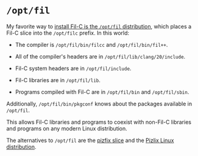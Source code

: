 # `/opt/fil`

My favorite way to [install Fil-C is the `/opt/fil` distribution](install_optfil.html), which places a Fil-C slice into the `/opt/filc` prefix. In this world:

- The compiler is `/opt/fil/bin/filcc` and `/opt/fil/bin/fil++`.

- All of the compiler's headers are in `/opt/fil/lib/clang/20/include`.

- Fil-C system headers are in `/opt/fil/include`.

- Fil-C libraries are in `/opt/fil/lib`.

- Programs compiled with Fil-C are in `/opt/fil/bin` and `/opt/fil/sbin`.

Additionally, `/opt/fil/bin/pkgconf` knows about the packages available in `/opt/fil`.

This allows Fil-C libraries and programs to coexist with non-Fil-C libraries and programs on any modern Linux distribution.

The alternatives to `/opt/fil` are the [pizfix slice](pizfix.html) and the [Pizlix Linux distribution](pizlix.html).
